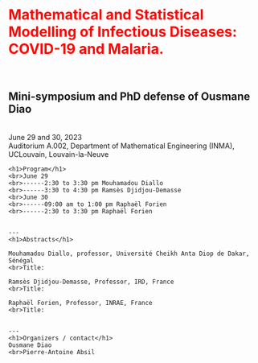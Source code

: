 <h1><span style="color:red">Mathematical and Statistical Modelling of Infectious Diseases: COVID-19 and Malaria.</span></h1>
<br><h2>Mini-symposium and PhD defense of Ousmane Diao</h2>
<br>June 29 and 30, 2023 
<br>Auditorium A.002, Department of Mathematical Engineering (INMA), UCLouvain, Louvain-la-Neuve

```
<h1>Program</h1>
<br>June 29
<br>------2:30 to 3:30 pm Mouhamadou Diallo
<br>------3:30 to 4:30 pm Ramsès Djidjou-Demasse
<br>June 30
<br>------09:00 am to 1:00 pm Raphaël Forien
<br>------2:30 to 3:30 pm Raphaël Forien


---
<h1>Abstracts</h1>

Mouhamadou Diallo, professor, Université Cheikh Anta Diop de Dakar, Sénégal
<br>Title:

Ramsès Djidjou-Demasse, Professor, IRD, France
<br>Title:

Raphaël Forien, Professor, INRAE, France
<br>Title:


---
<h1>Organizers / contact</h1>
Ousmane Diao
<br>Pierre-Antoine Absil




